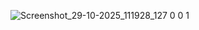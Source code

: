 ![Screenshot_29-10-2025_111928_127 0 0 1](https://github.com/user-attachments/assets/2d4156bc-af90-486a-89a7-0d575518bb89)
